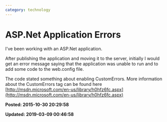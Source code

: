 ```yaml
---
category: technology
---
```

# ASP.Net Application Errors

I've been working with an ASP.Net application. 

After publishing the application and moving it to the server, initially I would get an error message saying that the application was unable to run and to add some code to the web.config file. 

The code stated something about enabling CustomErrors.  More information about the CustomErrors tag can be found here 
[http://msdn.microsoft.com/en-us/library/h0hfz6fc.aspx](http://msdn.microsoft.com/en-us/library/h0hfz6fc.aspx)

**Posted: 2015-10-30 20:29:58** 

**Updated: 2019-03-09 00:46:58** 

